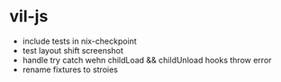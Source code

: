 # vil-js

- include tests in nix-checkpoint
- test layout shift screenshot
- handle try catch wehn childLoad && childUnload hooks throw error
- rename fixtures to stroies
